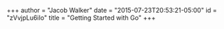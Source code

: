 +++
author = "Jacob Walker"
date = "2015-07-23T20:53:21-05:00"
id = "zVvjpLu6iIo"
title = "Getting Started with Go"
+++
